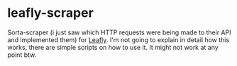 # leafly-scraper

Sorta-scraper (i just saw which HTTP requests were being made to their API and implemented them) for [Leafly](https://www.leafly.com/).
I'm not going to explain in detail how this works, there are simple scripts on how to use it. It might not work at any point btw.
